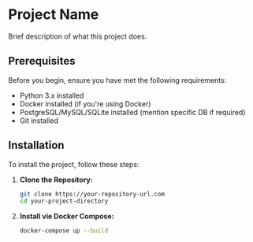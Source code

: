 # Project Name

Brief description of what this project does.

## Prerequisites

Before you begin, ensure you have met the following requirements:

- Python 3.x installed
- Docker installed (if you're using Docker)
- PostgreSQL/MySQL/SQLite installed (mention specific DB if required)
- Git installed

## Installation

To install the project, follow these steps:

1. **Clone the Repository:**

   ```bash
   git clone https://your-repository-url.com
   cd your-project-directory

2. **Install vie Docker Compose:**

   ```bash
   docker-compose up --build

